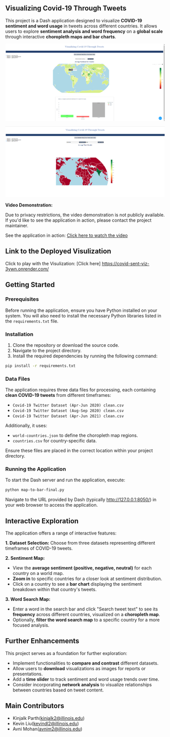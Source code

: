 ## Visualizing Covid-19 Through Tweets

This project is a Dash application designed to visualize **COVID-19 sentiment and word usage** in tweets across different countries. It allows users to explore **sentiment analysis and word frequency** on a **global scale** through interactive **choropleth maps and bar charts**.

![World Sentiments Map](Sentiment.png)

![Word Densities](wordsearch.png)

**Video Demonstration:**

Due to privacy restrictions, the video demonstration is not publicly available. If you'd like to see the application in action, please contact the project maintainer.

See the application in action: [Click here to watch the video](https://drive.google.com/file/d/18YyPv2giGqdnRauKHCIgzR12GC-cYR7k/view?usp=sharing)

## Link to the Deployed Visulization 

Click to play with the Visulization: [Click here] https://covid-sent-viz-3ywn.onrender.com/

## Getting Started

### Prerequisites

Before running the application, ensure you have Python installed on your system. You will also need to install the necessary Python libraries listed in the `requirements.txt` file.

### Installation

1. Clone the repository or download the source code.
2. Navigate to the project directory.
3. Install the required dependencies by running the following command:

```bash
pip install -r requirements.txt
```

### Data Files

The application requires three data files for processing, each containing **clean COVID-19 tweets** from different timeframes:

* `Covid-19 Twitter Dataset (Apr-Jun 2020) clean.csv`
* `Covid-19 Twitter Dataset (Aug-Sep 2020) clean.csv`
* `Covid-19 Twitter Dataset (Apr-Jun 2021) clean.csv`

Additionally, it uses:

* `world-countries.json` to define the choropleth map regions.
* `countries.csv` for country-specific data.

Ensure these files are placed in the correct location within your project directory.

### Running the Application

To start the Dash server and run the application, execute:

```bash
python map-to-bar-final.py
```

Navigate to the URL provided by Dash (typically http://127.0.0.1:8050/) in your web browser to access the application.

## Interactive Exploration

The application offers a range of interactive features:

**1. Dataset Selection:** Choose from three datasets representing different timeframes of COVID-19 tweets.

**2. Sentiment Map:**

* View the **average sentiment (positive, negative, neutral)** for each country on a world map.
* **Zoom in** to specific countries for a closer look at sentiment distribution.
* Click on a country to see a **bar chart** displaying the sentiment breakdown within that country's tweets.

**3. Word Search Map:**

* Enter a word in the search bar and click "Search tweet text" to see its **frequency** across different countries, visualized on a **choropleth map**.
* Optionally, **filter the word search map** to a specific country for a more focused analysis.

## Further Enhancements

This project serves as a foundation for further exploration:

* Implement functionalities to **compare and contrast** different datasets.
* Allow users to **download** visualizations as images for reports or presentations.
* Add a **time slider** to track sentiment and word usage trends over time.
* Consider incorporating **network analysis** to visualize relationships between countries based on tweet content.

## Main Contributors
* Kinjalk Parth(kinjalk2@illinois.edu)
* Kevin Liu(kevindl2@illinois.edu)
* Avni Mohan(avnim2@illinois.edu)

